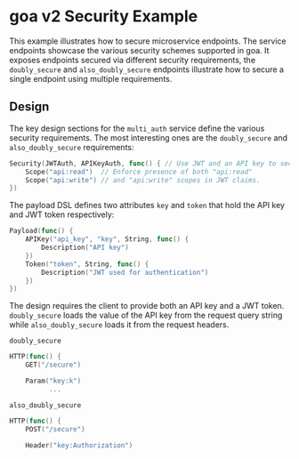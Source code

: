# goa v2 Security Example

This example illustrates how to secure microservice endpoints. The service
endpoints showcase the various security schemes supported in goa. It exposes
endpoints secured via different security requirements, the `doubly_secure` and
`also_doubly_secure` endpoints illustrate how to secure a single endpoint using
multiple requirements.

## Design

The key design sections for the `multi_auth` service define the various security
requirements. The most interesting ones are the `doubly_secure` and
`also_doubly_secure` requirements:

```go
Security(JWTAuth, APIKeyAuth, func() { // Use JWT and an API key to secure this endpoint.
	Scope("api:read")  // Enforce presence of both "api:read"
	Scope("api:write") // and "api:write" scopes in JWT claims.
})
```

The payload DSL defines two attributes `key` and `token` that hold the API key
and JWT token respectively:

```go
Payload(func() {
	APIKey("api_key", "key", String, func() {
		Description("API key")
	})
	Token("token", String, func() {
		Description("JWT used for authentication")
	})
})
```
The design requires the client to provide both an API key and a JWT token.
`doubly_secure` loads the value of the API key from the request query string
while `also_doubly_secure` loads it from the request headers.

`doubly_secure`

```go
HTTP(func() {
	GET("/secure")

	Param("key:k")
          ...
```

`also_doubly_secure`

```go
HTTP(func() {
	POST("/secure")

	Header("key:Authorization")
```

